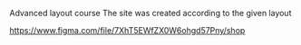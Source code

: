 Advanced layout course
The site was created according to the given layout

https://www.figma.com/file/7XhT5EWfZX0W6ohgd57Pny/shop